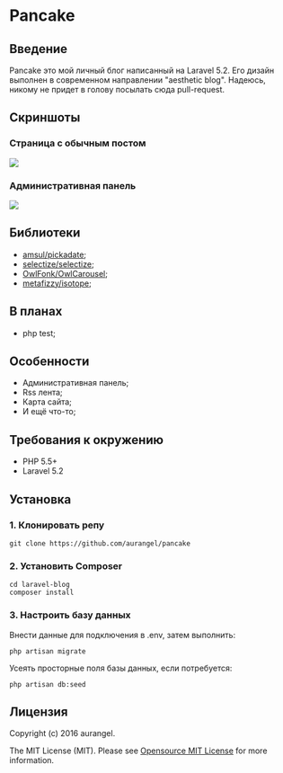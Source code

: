 # Pancake

## Введение

Pancake это мой личный блог написанный на Laravel 5.2. Его дизайн выполнен в современном направлении "aesthetic blog". Надеюсь, никому не придет в голову посылать сюда pull-request.

## Скриншоты

### Страница с обычным постом

![](http://aurathemes.ru/single-post.png)

### Административная панель

![](http://aurathemes.ru/admin.png)

## Библиотеки

* [amsul/pickadate](https://github.com/amsul/pickadate.js);
* [selectize/selectize](https://github.com/selectize/selectize.js);
* [OwlFonk/OwlCarousel](https://github.com/OwlFonk/OwlCarousel);
* [metafizzy/isotope](https://github.com/metafizzy/isotope);

## В планах

* php test;

## Особенности

* Административная панель;
* Rss лента;
* Карта сайта;
* И ещё что-то;

## Требования к окружению

* PHP 5.5+
* Laravel 5.2

## Установка

### 1. Клонировать репу

    git clone https://github.com/aurangel/pancake

### 2. Установить Composer

    cd laravel-blog
    composer install
    
### 3. Настроить базу данных

Внести данные для подключения в .env, затем выполнить: 

    php artisan migrate

Усеять просторные поля базы данных, если потребуется: 

    php artisan db:seed


## Лицензия

Copyright (c) 2016 aurangel.

The MIT License (MIT). Please see [Opensource MIT License](http://www.opensource.org/licenses/MIT) for more information.
